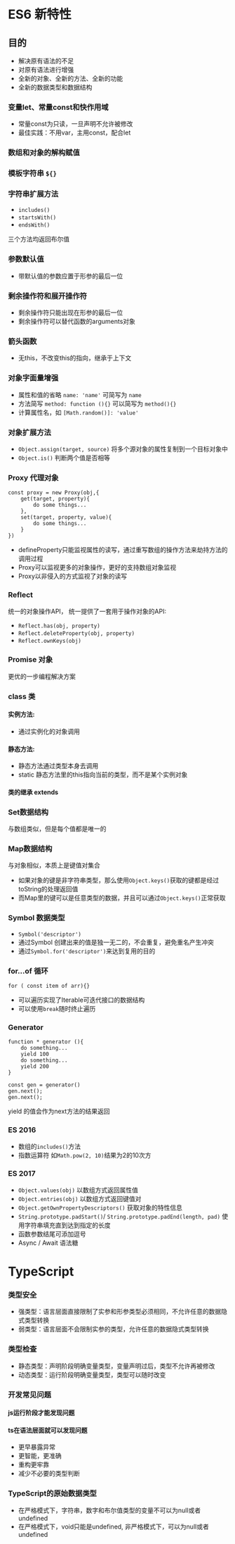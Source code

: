 # **ES6 新特性**

## 目的
- 解决原有语法的不足
- 对原有语法进行增强
- 全新的对象、全新的方法、全新的功能
- 全新的数据类型和数据结构

### 变量let、常量const和快作用域
- 常量const为只读，一旦声明不允许被修改
- 最佳实践：不用var，主用const，配合let

### 数组和对象的解构赋值

### 模板字符串 `${}`

### 字符串扩展方法
- `includes()`
- `startsWith()`
- `endsWith()`

三个方法均返回布尔值

### 参数默认值
- 带默认值的参数应置于形参的最后一位

### 剩余操作符和展开操作符
- 剩余操作符只能出现在形参的最后一位
- 剩余操作符可以替代函数的arguments对象

### 箭头函数
- 无this，不改变this的指向，继承于上下文

### 对象字面量增强
- 属性和值的省略
`name: 'name'`
可简写为
`name`
- 方法简写
`method: function (){}`
可以简写为
`method(){}`
- 计算属性名，如
`[Math.random()]: 'value'`

### 对象扩展方法
- `Object.assign(target, source)` 将多个源对象的属性复制到一个目标对象中
- `Object.is()` 判断两个值是否相等

### Proxy 代理对象
```
const proxy = new Proxy(obj,{
    get(target, property){
        do some things...
    },
    set(target, property, value){
        do some things...
    }
})
```
- defineProperty只能监视属性的读写，通过重写数组的操作方法来劫持方法的调用过程
- Proxy可以监视更多的对象操作，更好的支持数组对象监视
- Proxy以非侵入的方式监视了对象的读写

### Reflect 
统一的对象操作API， 统一提供了一套用于操作对象的API:
- `Reflect.has(obj, property)`
- `Reflect.deleteProperty(obj, property)`
- `Reflect.ownKeys(obj)`

### Promise 对象
更优的一步编程解决方案

### class 类
#### 实例方法:
- 通过实例化的对象调用
#### 静态方法:
- 静态方法通过类型本身去调用
- static 静态方法里的this指向当前的类型，而不是某个实例对象
#### 类的继承 extends

### Set数据结构
与数组类似，但是每个值都是唯一的

### Map数据结构
与对象相似，本质上是键值对集合
- 如果对象的键是非字符串类型，那么使用`Object.keys()`获取的键都是经过toString的处理返回值
- 而Map里的键可以是任意类型的数据，并且可以通过`Object.keys()`正常获取

### Symbol 数据类型
- `Symbol('descriptor')`
- 通过Symbol 创建出来的值是独一无二的，不会重复，避免重名产生冲突
- 通过`Symbol.for('descriptor')`来达到复用的目的

### for...of 循环
`for ( const item of arr){}`
- 可以遍历实现了Iterable可迭代接口的数据结构
- 可以使用`break`随时终止遍历

### Generator
```
function * generator (){
    do something...
    yield 100
    do something...
    yield 200
}

const gen = generator()
gen.next();
gen.next();
```
yield 的值会作为next方法的结果返回

### ES 2016
- 数组的`includes()`方法
- 指数运算符 
如`Math.pow(2, 10)`结果为2的10次方

### ES 2017
- `Object.values(obj)` 以数组方式返回属性值
- `Object.entries(obj)` 以数组方式返回键值对
- `Object.getOwnPropertyDescriptors()` 获取对象的特性信息
- `String.prototype.padStart()`/ `String.prototype.padEnd(length, pad)` 使用字符串填充直到达到指定的长度
- 函数参数结尾可添加逗号
- Async / Await 语法糖

# **TypeScript**

### 类型安全
- 强类型：语言层面直接限制了实参和形参类型必须相同，不允许任意的数据隐式类型转换
- 弱类型：语言层面不会限制实参的类型，允许任意的数据隐式类型转换

### 类型检查
- 静态类型：声明阶段明确变量类型，变量声明过后，类型不允许再被修改
- 动态类型：运行阶段明确变量类型，类型可以随时改变

### 开发常见问题
#### js运行阶段才能发现问题

#### ts在语法层面就可以发现问题
- 更早暴露异常
- 更智能，更准确
- 重构更牢靠
- 减少不必要的类型判断

### TypeScript的原始数据类型
- 在严格模式下，字符串，数字和布尔值类型的变量不可以为null或者undefined
- 在严格模式下，void只能是undefined, 非严格模式下，可以为null或者undefined
